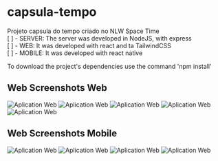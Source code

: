 # capsula-tempo
Projeto capsula do tempo criado no NLW Space Time <br>
[ ] - SERVER: The server was developed in NodeJS, with express <br>
[ ] - WEB: It was developed with react and ta TailwindCSS <br>
[ ] - MOBILE: It was developed with react native <br>

To download the project's dependencies use the command 'npm install' <br>

<h2>Web Screenshots Web</h2>
<img src="https://i.imgur.com/QctSZnF.png" alt="Aplication Web">
<img src="https://i.imgur.com/BpZuCmK.png" alt="Aplication Web">
<img src="https://i.imgur.com/aINplur.png" alt="Aplication Web">
<img src="https://i.imgur.com/zOptGZr.png" alt="Aplication Web">
<img src="https://i.imgur.com/96dSzPA.png" alt="Aplication Web">

<h2>Web Screenshots Mobile</h2>
<img src="https://i.imgur.com/scUtaB6.png" alt="Aplication Web">
<img src="https://i.imgur.com/kOdx01L.png" alt="Aplication Web">
<img src="https://i.imgur.com/YmxVlov.png" alt="Aplication Web">
<img src="https://i.imgur.com/YmxVlov.png" alt="Aplication Web">





